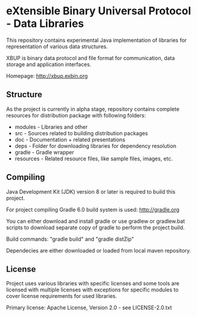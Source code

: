 eXtensible Binary Universal Protocol - Data Libraries
=====================================================

This repository contains experimental Java implementation of libraries for representation of various data structures.

XBUP is binary data protocol and file format for communication, data storage and application interfaces. 

Homepage: http://xbup.exbin.org  

Structure
---------

As the project is currently in alpha stage, repository contains complete resources for distribution package with following folders:

  * modules - Libraries and other
  * src - Sources related to building distribution packages
  * doc - Documentation + related presentations
  * deps - Folder for downloading libraries for dependency resolution
  * gradle - Gradle wrapper
  * resources - Related resource files, like sample files, images, etc.

Compiling
---------

Java Development Kit (JDK) version 8 or later is required to build this project.

For project compiling Gradle 6.0 build system is used: http://gradle.org

You can either download and install gradle or use gradlew or gradlew.bat scripts to download separate copy of gradle to perform the project build.

Build commands: "gradle build" and "gradle distZip"

Dependecies are either downloaded or loaded from local maven repository. 

License
-------

Project uses various libraries with specific licenses and some tools are licensed with multiple licenses with exceptions for specific modules to cover license requirements for used libraries.

Primary license: Apache License, Version 2.0 - see LICENSE-2.0.txt
